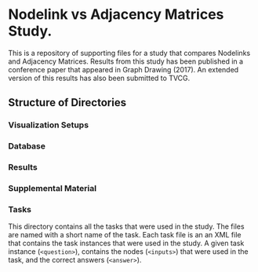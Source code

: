 # Nodelink vs Adjacency Matrices Study.

This is a repository of supporting files for a study that compares Nodelinks and Adjacency Matrices. Results from this study has been published in a conference paper that appeared in Graph Drawing (2017). An extended version of this results has also been submitted to TVCG.

## Structure of Directories

### Visualization Setups


### Database

### Results

### Supplemental Material

### Tasks
This directory contains all the tasks that were used in the study. The files are named with a short name of the task. Each task file is an an XML file that contains the task instances that were used in the study. A given task instance (`<question>`), contains the nodes (`<inputs>`) that were used in the task, and the correct answers (`<answer>`). 
